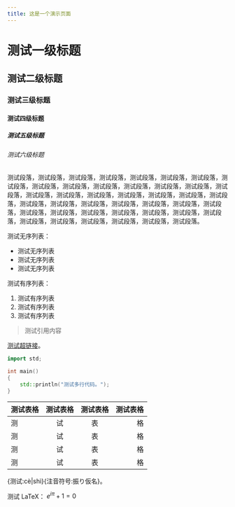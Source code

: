 ```yaml
---
title: 这是一个演示页面
---
```


# 测试一级标题

## 测试二级标题

### 测试三级标题

#### 测试四级标题

##### 测试五级标题

###### 测试六级标题

测试段落，测试段落，测试段落，测试段落，测试段落，测试段落，测试段落，测试段落，测试段落，测试段落，测试段落，测试段落，测试段落，测试段落，测试段落，测试段落，测试段落，测试段落，测试段落，测试段落，测试段落，测试段落，测试段落，测试段落，测试段落，测试段落，测试段落，测试段落，测试段落，测试段落，测试段落，测试段落，测试段落，测试段落，测试段落，测试段落，测试段落，测试段落，测试段落，测试段落，测试段落，测试段落。

测试无序列表：
- 测试无序列表
- 测试无序列表
- 测试无序列表

测试有序列表：
1. 测试有序列表
2. 测试有序列表
3. 测试有序列表

> 测试引用内容

[测试超链接](/readme)。

```cpp
import std;

int main()
{
    std::println("测试多行代码。");
}
```

| 测试表格 | 测试表格 | 测试表格 | 测试表格 |
| :--- | :---: | :---: | ---: |
| 测 | 试 | 表 | 格 |
| 测 | 试 | 表 | 格 |
| 测 | 试 | 表 | 格 |
| 测 | 试 | 表 | 格 |

{测试:cè|shì}{注音符号:振り仮名}。

测试 LaTeX： $e^{i\pi}+1=0$
